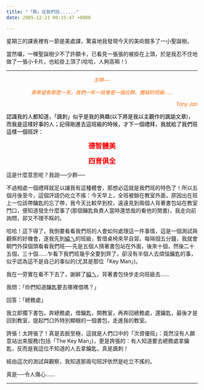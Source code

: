 ```yaml
---
title: "「群」在我們班......"
date: 2005-12-21 00:15:47 +0800

---
```

<p align="left">星期三的課表裡有一節是美處課，驚喜地我發現今天的美術館多了一小聖誕樹。</p><p>當然囉，一棵聖誕樹少不了許願卡，已看見一張張的被掛在上頭，於是我忍不住地做了一張小卡片，也給掛上頂了(哈哈，人夠高嘛！)</p><hr /><p /><p align="center"><font color="#ff6600"><em><font size="2">主啊──</font></em></font></p><p align="center"><em><font color="#ff6600" size="2">真希望有那麼一天，我們一年一班會是一個合群、團結的班級......</font></em></p><p align="right"><em><font color="#ff6600" size="2">Tony Jan</font></em><p /><p align="left"><font color="#000000">認識我的人都知道，「諷刺」似乎是我的興趣(以下將是我以主觀作的諷諭文章)，而我是這樣好事的人；記得剛進去這班級的時候，才下一個禮拜，我就給了我們班這樣一個班評：</font></p><p align="center"><font color="#ff0000" size="4"><strong>德智體美</strong></font></p><p align="center"><font color="#ff0000" size="4"><strong>四育俱全</strong></font></p><p align="left">這是什麼意思呢？我說──少群──</p><p align="left">不過相處一個禮拜就足以讓我有這種體會，那想必這就是我們班的特色了！所以五個月後至今，這個評語仍屹立不搖：今天早上，全班被鎖在教室外面，原因出在班上一位該帶鑰匙的忘了帶，我今天比較早到校，遠遠見到兩個人背著書包站在教室門口，便知道發生什麼事了(那個鑰匙負責人當時還悠哉的看他的閒書)，我走向前詢問，卻又不理不睬的。</p><p align="left">哈哈！這下得了，我倒要看看我們班的人會如何處理這一件事情，這是一個測試與觀察的好機會，遂我先到<u>綸ㄟ</u>的班級，暫借桌椅來早自習。每隔個五分鐘，我就會朝門外探個頭看看我們班──先是五個人揹著書包站在外面，後來十個，然後二十五個，三十個......乍看下我們班幾乎全要到齊了，卻沒有半個人去煩惱鑰匙的事，似乎認為這不是自己的事似的(尤其是那位「Key Man」)。</p><p align="left">我在一旁實在看不下去了，謝辭了<u>綸ㄟ</u>，背著書包快步走向班級去......</p><p align="left">我問：「你們知道鑰匙要去哪裡借嗎？」</p><p align="left">回答：「總務處」</p><p align="left">我立即擱下書包，奔總務處，借鑰匙，開教室，再奔回總務處，還鑰匙，最後才是回到教室，提起門口外特別顯眼的一個書包，走進我的教室。</p><p align="left">誇張！太誇張了！真是丟臉至極，這就是人們口中的「次資優班」：竟然沒有人願意站出來服務(包括「The Key Man」)，更是誇張的：有人知道要去總務處拿鑰匙，反而是我這位不知道的人去拿鑰匙，真是諷刺！</p><p align="left">經由這次的測試與觀察，我知道那兩句班評依然是屹立不搖的。</p><p align="left">真是──令人傷心......</p></p><hr />

